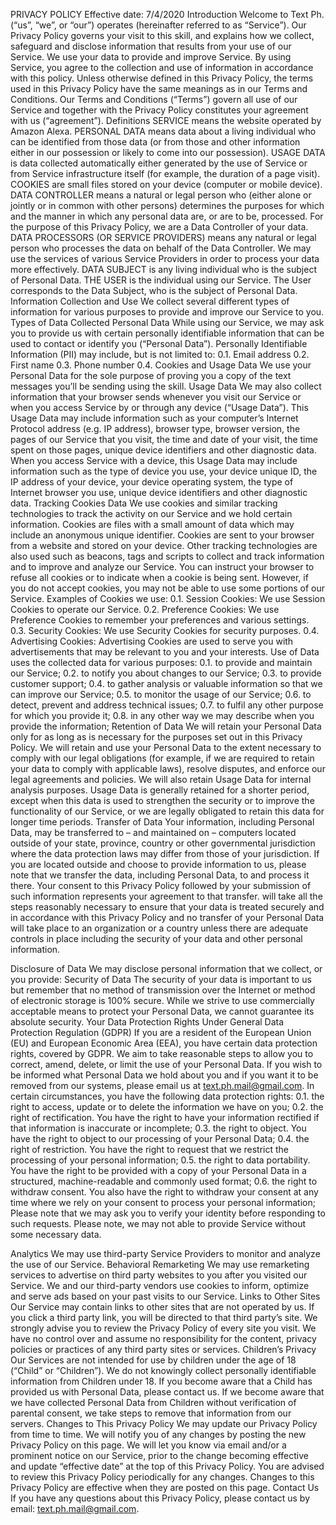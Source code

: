 PRIVACY POLICY
Effective date: 7/4/2020
Introduction
Welcome to Text Ph.
(“us”, “we”, or “our”) operates (hereinafter referred to as “Service”).
Our Privacy Policy governs your visit to this skill, and explains how we collect, safeguard and disclose information that results from your use of our Service.
We use your data to provide and improve Service. By using Service, you agree to the collection and use of information in accordance with this policy. Unless otherwise defined in this Privacy Policy, the terms used in this Privacy Policy have the same meanings as in our Terms and Conditions.
Our Terms and Conditions (“Terms”) govern all use of our Service and together with the Privacy Policy constitutes your agreement with us (“agreement”).
Definitions
SERVICE means the website operated by Amazon Alexa.
PERSONAL DATA means data about a living individual who can be identified from those data (or from those and other information either in our possession or likely to come into our possession).
USAGE DATA is data collected automatically either generated by the use of Service or from Service infrastructure itself (for example, the duration of a page visit).
COOKIES are small files stored on your device (computer or mobile device).
DATA CONTROLLER means a natural or legal person who (either alone or jointly or in common with other persons) determines the purposes for which and the manner in which any personal data are, or are to be, processed. For the purpose of this Privacy Policy, we are a Data Controller of your data.
DATA PROCESSORS (OR SERVICE PROVIDERS) means any natural or legal person who processes the data on behalf of the Data Controller. We may use the services of various Service Providers in order to process your data more effectively.
DATA SUBJECT is any living individual who is the subject of Personal Data.
THE USER is the individual using our Service. The User corresponds to the Data Subject, who is the subject of Personal Data.
Information Collection and Use
We collect several different types of information for various purposes to provide and improve our Service to you.
Types of Data Collected
Personal Data
While using our Service, we may ask you to provide us with certain personally identifiable information that can be used to contact or identify you (“Personal Data”). Personally Identifiable Information (PII) may include, but is not limited to:
0.1. Email address
0.2. First name
0.3. Phone number
0.4. Cookies and Usage Data
We use your Personal Data for the sole purpose of proving you a copy of the text messages you’ll be sending using the skill.
Usage Data
We may also collect information that your browser sends whenever you visit our Service or when you access Service by or through any device (“Usage Data”).
This Usage Data may include information such as your computer’s Internet Protocol address (e.g. IP address), browser type, browser version, the pages of our Service that you visit, the time and date of your visit, the time spent on those pages, unique device identifiers and other diagnostic data.
When you access Service with a device, this Usage Data may include information such as the type of device you use, your device unique ID, the IP address of your device, your device operating system, the type of Internet browser you use, unique device identifiers and other diagnostic data.
Tracking Cookies Data
We use cookies and similar tracking technologies to track the activity on our Service and we hold certain information.
Cookies are files with a small amount of data which may include an anonymous unique identifier. Cookies are sent to your browser from a website and stored on your device. Other tracking technologies are also used such as beacons, tags and scripts to collect and track information and to improve and analyze our Service.
You can instruct your browser to refuse all cookies or to indicate when a cookie is being sent. However, if you do not accept cookies, you may not be able to use some portions of our Service.
Examples of Cookies we use:
0.1. Session Cookies: We use Session Cookies to operate our Service.
0.2. Preference Cookies: We use Preference Cookies to remember your preferences and various settings.
0.3. Security Cookies: We use Security Cookies for security purposes.
0.4. Advertising Cookies: Advertising Cookies are used to serve you with advertisements that may be relevant to you and your interests.
Use of Data
uses the collected data for various purposes:
0.1. to provide and maintain our Service;
0.2. to notify you about changes to our Service;
0.3. to provide customer support;
0.4. to gather analysis or valuable information so that we can improve our Service;
0.5. to monitor the usage of our Service;
0.6. to detect, prevent and address technical issues;
0.7. to fulfil any other purpose for which you provide it;
0.8. in any other way we may describe when you provide the information;
Retention of Data
We will retain your Personal Data only for as long as is necessary for the purposes set out in this Privacy Policy. We will retain and use your Personal Data to the extent necessary to comply with our legal obligations (for example, if we are required to retain your data to comply with applicable laws), resolve disputes, and enforce our legal agreements and policies.
We will also retain Usage Data for internal analysis purposes. Usage Data is generally retained for a shorter period, except when this data is used to strengthen the security or to improve the functionality of our Service, or we are legally obligated to retain this data for longer time periods.
Transfer of Data
Your information, including Personal Data, may be transferred to – and maintained on – computers located outside of your state, province, country or other governmental jurisdiction where the data protection laws may differ from those of your jurisdiction.
If you are located outside and choose to provide information to us, please note that we transfer the data, including Personal Data, to and process it there.
Your consent to this Privacy Policy followed by your submission of such information represents your agreement to that transfer.
will take all the steps reasonably necessary to ensure that your data is treated securely and in accordance with this Privacy Policy and no transfer of your Personal Data will take place to an organization or a country unless there are adequate controls in place including the security of your data and other personal information.

Disclosure of Data
We may disclose personal information that we collect, or you provide:
Security of Data
The security of your data is important to us but remember that no method of transmission over the Internet or method of electronic storage is 100% secure. While we strive to use commercially acceptable means to protect your Personal Data, we cannot guarantee its absolute security.
Your Data Protection Rights Under General Data Protection Regulation (GDPR)
If you are a resident of the European Union (EU) and European Economic Area (EEA), you have certain data protection rights, covered by GDPR.
We aim to take reasonable steps to allow you to correct, amend, delete, or limit the use of your Personal Data.
If you wish to be informed what Personal Data we hold about you and if you want it to be removed from our systems, please email us at text.ph.mail@gmail.com.
In certain circumstances, you have the following data protection rights:
0.1. the right to access, update or to delete the information we have on you;
0.2. the right of rectification. You have the right to have your information rectified if that information is inaccurate or incomplete;
0.3. the right to object. You have the right to object to our processing of your Personal Data;
0.4. the right of restriction. You have the right to request that we restrict the processing of your personal information;
0.5. the right to data portability. You have the right to be provided with a copy of your Personal Data in a structured, machine-readable and commonly used format;
0.6. the right to withdraw consent. You also have the right to withdraw your consent at any time where we rely on your consent to process your personal information;
Please note that we may ask you to verify your identity before responding to such requests. Please note, we may not able to provide Service without some necessary data.

Analytics
We may use third-party Service Providers to monitor and analyze the use of our Service.
Behavioral Remarketing
We may use remarketing services to advertise on third party websites to you after you visited our Service. We and our third-party vendors use cookies to inform, optimize and serve ads based on your past visits to our Service.
Links to Other Sites
Our Service may contain links to other sites that are not operated by us. If you click a third party link, you will be directed to that third party’s site. We strongly advise you to review the Privacy Policy of every site you visit.
We have no control over and assume no responsibility for the content, privacy policies or practices of any third party sites or services.
Children’s Privacy
Our Services are not intended for use by children under the age of 18 (“Child” or “Children”).
We do not knowingly collect personally identifiable information from Children under 18. If you become aware that a Child has provided us with Personal Data, please contact us. If we become aware that we have collected Personal Data from Children without verification of parental consent, we take steps to remove that information from our servers.
Changes to This Privacy Policy
We may update our Privacy Policy from time to time. We will notify you of any changes by posting the new Privacy Policy on this page.
We will let you know via email and/or a prominent notice on our Service, prior to the change becoming effective and update “effective date” at the top of this Privacy Policy.
You are advised to review this Privacy Policy periodically for any changes. Changes to this Privacy Policy are effective when they are posted on this page.
Contact Us
If you have any questions about this Privacy Policy, please contact us by email: text.ph.mail@gmail.com.

